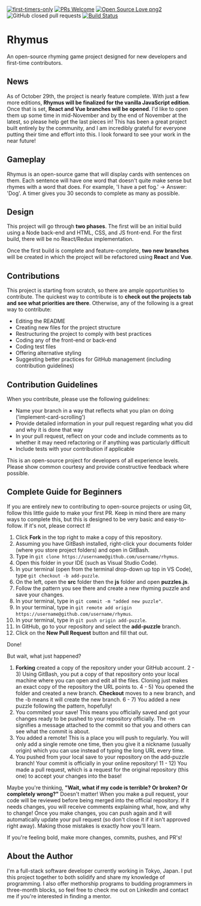 [![first-timers-only](https://img.shields.io/badge/first--timers--only-friendly-blue.svg?style=flat-square)](https://www.firsttimersonly.com/)
[![PRs Welcome](https://img.shields.io/badge/PRs-welcome-brightgreen.svg?style=flat-square)](http://makeapullrequest.com)
[![Open Source Love png2](https://badges.frapsoft.com/os/v2/open-source.png?v=103)](https://github.com/ellerbrock/open-source-badges/)
![GitHub closed pull requests](https://img.shields.io/github/issues-pr-closed/arcaster42/rhymus)
[![Build Status](https://travis-ci.org/Arcaster42/rhymus.svg?branch=master)](https://travis-ci.org/Arcaster42/rhymus)

# Rhymus

An open-source rhyming game project designed for new developers and first-time contributors.

## News

As of October 29th, the project is nearly feature complete. With just a few more editions, **Rhymus will be finalized for the vanilla JavaScript edition**. Once that is set, **React and Vue branches will be opened**. I'd like to open them up some time in mid-November and by the end of November at the latest, so please help get the last pieces in! This has been a great project built entirely by the community, and I am incredibly grateful for everyone putting their time and effort into this. I look forward to see your work in the near future!

## Gameplay

Rhymus is an open-source game that will display cards with sentences on them. Each sentence will have one word that doesn't quite make sense but rhymes with a word that does. For example, 'I have a pet fog.' -> Answer: 'Dog'. A timer gives you 30 seconds to complete as many as possible.

## Design

This project will go through **two phases**. The first will be an initial build using a Node back-end and HTML, CSS, and JS front-end. For the first build, there will be no React/Redux implementation.

Once the first build is complete and feature-complete, **two new branches** will be created in which the project will be refactored using **React** and **Vue**.

## Contributions

This project is starting from scratch, so there are ample opportunities to contribute. The quickest way to contribute is to **check out the projects tab and see what priorities are there**. Otherwise, any of the following is a great way to contribute:

- Editing the README
- Creating new files for the project structure
- Restructuring the project to comply with best practices
- Coding any of the front-end or back-end
- Coding test files
- Offering alternative styling
- Suggesting better practices for GitHub management (including contribution guidelines)

## Contribution Guidelines

When you contribute, please use the following guidelines:

- Name your branch in a way that reflects what you plan on doing ('implement-card-scrolling')
- Provide detailed information in your pull request regarding what you did and why it is done that way
- In your pull request, reflect on your code and include comments as to whether it may need refactoring or if anything was particularly difficult
- Include tests with your contribution if applicable

This is an open-source project for developers of all experience levels. Please show common courtesy and provide constructive feedback where possible.

## Complete Guide for Beginners

If you are entirely new to contributing to open-source projects or using Git, follow this little guide to make your first PR. Keep in mind there are many ways to complete this, but this is designed to be very basic and easy-to-follow. If it's not, please correct it!

1) Click **Fork** in the top right to make a copy of this repository.
2) Assuming you have GitBash installed, right-click your documents folder (where you store project folders) and open in GitBash.
3) Type in `git clone https://username@github.com/username/rhymus`.
4) Open this folder in your IDE (such as Visual Studio Code).
5) In your terminal (open from the terminal drop-down up top in VS Code), type `git checkout -b add-puzzle`.
6) On the left, open the **src** folder then the **js** folder and open **puzzles.js**.
7) Follow the pattern you see there and create a new rhyming puzzle and save your changes.
8) In your terminal, type in `git commit -m "added new puzzle"`.
9) In your terminal, type in `git remote add origin https://username@github.com/username/rhymus`.
10) In your terminal, type in `git push origin add-puzzle`.
11) In GitHub, go to your repository and select the **add-puzzle** branch.
12) Click on the **New Pull Request** button and fill that out.

Done!

But wait, what just happened?

1) **Forking** created a copy of the repository under your GitHub account.
2 - 3) Using GitBash, you put a copy of that repository onto your local machine where you can open and edit all the files. Cloning just makes an exact copy of the repository the URL points to.
4 - 5) You opened the folder and created a new branch. **Checkout** moves to a new branch, and the -b means it will create the new branch.
6 - 7) You added a new puzzle following the pattern, hopefully!
8) You commited your save! This means you officially saved and got your changes ready to be pushed to your repository officially. The -m signifies a message attached to the commit so that you and others can see what the commit is about.
9) You added a remote! This is a place you will push to regularly. You will only add a single remote one time, then you give it a nickname (usually origin) which you can use instead of typing the long URL every time.
10) You pushed from your local save to your repository on the add-puzzle branch! Your commit is officially in your online repository!
11 - 12) You made a pull request, which is a request for the original repository (this one) to accept your changes into the base!

Maybe you're thinking, **"Wait, what if my code is terrible? Or broken? Or completely wrong?"** Doesn't matter! When you make a pull request, your code will be reviewed before being merged into the official repository. If it needs changes, you will receive comments explaining what, how, and why to change! Once you make changes, you can push again and it will automatically update your pull request (so don't close it if it isn't approved right away). Making those mistakes is exactly how you'll learn.

If you're feeling bold, make more changes, commits, pushes, and PR's!

## About the Author
I'm a full-stack software developer currently working in Tokyo, Japan. I put this project together to both solidify and share my knowledge of programming. I also offer methorship programs to budding programmers in three-month blocks, so feel free to check me out on LinkedIn and contact me if you're interested in finding a mentor.
